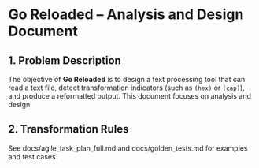 # Go Reloaded – Analysis and Design Document

## 1. Problem Description
The objective of **Go Reloaded** is to design a text processing tool that can read a text file, detect transformation indicators (such as `(hex)` or `(cap)`), and produce a reformatted output. This document focuses on analysis and design.

## 2. Transformation Rules
See docs/agile_task_plan_full.md and docs/golden_tests.md for examples and test cases.
